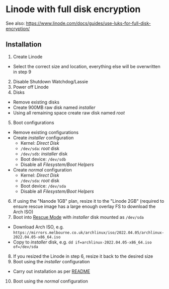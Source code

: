 # Linode with full disk encryption

See also: https://www.linode.com/docs/guides/use-luks-for-full-disk-encryption/

## Installation

1. Create Linode
  - Select the correct size and location, everything else will be overwritten in step 9
2. Disable Shutdown Watchdog/Lassie
3. Power off Linode
4. Disks
  - Remove existing disks
  - Create 900MB raw disk named *installer*
  - Using all remaining space create raw disk named *root*
5. Boot configurations
  - Remove existing configurations
  - Create *installer* configuration
    - Kernel: *Direct Disk*
    - `/dev/sda`: *root* disk
    - `/dev/sdb`: *installer* disk
    - Boot device: `/dev/sdb`
    - Disable all *Filesystem/Boot Helpers*
  - Create *normal* configuration
    - Kernel: *Direct Disk*
    - `/dev/sda`: *root* disk
    - Boot device: `/dev/sda`
    - Disable all *Filesystem/Boot Helpers*
6. If using the "Nanode 1GB" plan, resize it to the "Linode 2GB" (required to ensure rescue image has a large enough overlay FS to download the Arch ISO)
7. Boot into [Rescue Mode](https://www.linode.com/docs/guides/rescue-and-rebuild/#booting-into-rescue-mode) with *installer* disk mounted as `/dev/sda`
  - Download Arch ISO, e.g. `https://mirrors.melbourne.co.uk/archlinux/iso/2022.04.05/archlinux-2022.04.05-x86_64.iso`
  - Copy to *installer* disk, e.g. `dd if=archlinux-2022.04.05-x86_64.iso of=/dev/sda`
8. If you resized the Linode in step 6, resize it back to the desired size
9. Boot using the *installer* configuration
  - Carry out installation as per [README](../README.md)
10. Boot using the *normal* configuration
